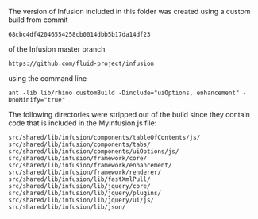 
The version of Infusion included in this folder was created using a custom build from commit

    68cbc4df42046554258cb0014dbb5b17da14df23

of the Infusion master branch

    https://github.com/fluid-project/infusion

using the command line

    ant -lib lib/rhino customBuild -Dinclude="uiOptions, enhancement" -DnoMinify="true"

The following directories were stripped out of the build since they contain code that is included in the MyInfusion.js file:

    src/shared/lib/infusion/components/tableOfContents/js/
    src/shared/lib/infusion/components/tabs/
    src/shared/lib/infusion/components/uiOptions/js/
    src/shared/lib/infusion/framework/core/
    src/shared/lib/infusion/framework/enhancement/
    src/shared/lib/infusion/framework/renderer/
    src/shared/lib/infusion/lib/fastXmlPull/
    src/shared/lib/infusion/lib/jquery/core/
    src/shared/lib/infusion/lib/jquery/plugins/
    src/shared/lib/infusion/lib/jquery/ui/js/
    src/shared/lib/infusion/lib/json/